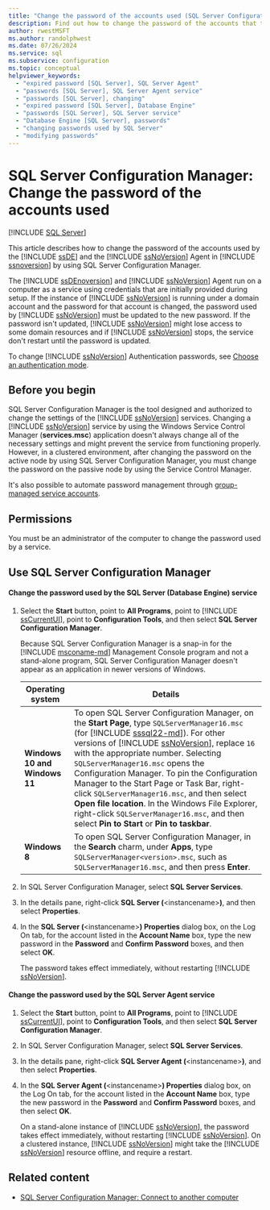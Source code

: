 ```yaml
---
title: "Change the password of the accounts used (SQL Server Configuration Manager)"
description: Find out how to change the password of the accounts that the Database Engine and the SQL Server Agent use. Learn when it is important to change the password.
author: rwestMSFT
ms.author: randolphwest
ms.date: 07/26/2024
ms.service: sql
ms.subservice: configuration
ms.topic: conceptual
helpviewer_keywords:
  - "expired password [SQL Server], SQL Server Agent"
  - "passwords [SQL Server], SQL Server Agent service"
  - "passwords [SQL Server], changing"
  - "expired password [SQL Server], Database Engine"
  - "passwords [SQL Server], SQL Server service"
  - "Database Engine [SQL Server], passwords"
  - "changing passwords used by SQL Server"
  - "modifying passwords"
---
```

# SQL Server Configuration Manager: Change the password of the accounts used

[!INCLUDE [SQL Server](../../includes/applies-to-version/sqlserver.md)]

This article describes how to change the password of the accounts used by the [!INCLUDE [ssDE](../../includes/ssde-md.md)] and the [!INCLUDE [ssNoVersion](../../includes/ssnoversion-md.md)] Agent in [!INCLUDE [ssnoversion](../../includes/ssnoversion-md.md)] by using SQL Server Configuration Manager.

The [!INCLUDE [ssDEnoversion](../../includes/ssdenoversion-md.md)] and [!INCLUDE [ssNoVersion](../../includes/ssnoversion-md.md)] Agent run on a computer as a service using credentials that are initially provided during setup. If the instance of [!INCLUDE [ssNoVersion](../../includes/ssnoversion-md.md)] is running under a domain account and the password for that account is changed, the password used by [!INCLUDE [ssNoVersion](../../includes/ssnoversion-md.md)] must be updated to the new password. If the password isn't updated, [!INCLUDE [ssNoVersion](../../includes/ssnoversion-md.md)] might lose access to some domain resources and if [!INCLUDE [ssNoVersion](../../includes/ssnoversion-md.md)] stops, the service don't restart until the password is updated.

To change [!INCLUDE [ssNoVersion](../../includes/ssnoversion-md.md)] Authentication passwords, see [Choose an authentication mode](../../relational-databases/security/choose-an-authentication-mode.md).

## Before you begin

SQL Server Configuration Manager is the tool designed and authorized to change the settings of the [!INCLUDE [ssNoVersion](../../includes/ssnoversion-md.md)] services. Changing a [!INCLUDE [ssNoVersion](../../includes/ssnoversion-md.md)] service by using the Windows Service Control Manager (**services.msc**) application doesn't always change all of the necessary settings and might prevent the service from functioning properly. However, in a clustered environment, after changing the password on the active node by using SQL Server Configuration Manager, you must change the password on the passive node by using the Service Control Manager.

It's also possible to automate password management through [group-managed service accounts](configure-windows-service-accounts-and-permissions.md#GMSA).

## Permissions

You must be an administrator of the computer to change the password used by a service.

## <a id="SSMSProcedure"></a> Use SQL Server Configuration Manager

#### Change the password used by the SQL Server (Database Engine) service

1. Select the **Start** button, point to **All Programs**, point to [!INCLUDE [ssCurrentUI](../../includes/sscurrentui-md.md)], point to **Configuration Tools**, and then select **SQL Server Configuration Manager**.

   Because SQL Server Configuration Manager is a snap-in for the [!INCLUDE [msconame-md](../../includes/msconame-md.md)] Management Console program and not a stand-alone program, SQL Server Configuration Manager doesn't appear as an application in newer versions of Windows.

   | Operating system | Details |
   | --- | --- |
   | **Windows 10 and Windows 11** | To open SQL Server Configuration Manager, on the **Start Page**, type `SQLServerManager16.msc` (for [!INCLUDE [sssql22-md](../../includes/sssql22-md.md)]). For other versions of [!INCLUDE [ssNoVersion](../../includes/ssnoversion-md.md)], replace `16` with the appropriate number. Selecting `SQLServerManager16.msc` opens the Configuration Manager. To pin the Configuration Manager to the Start Page or Task Bar, right-click `SQLServerManager16.msc`, and then select **Open file location**. In the Windows File Explorer, right-click `SQLServerManager16.msc`, and then select **Pin to Start** or **Pin to taskbar**. |
   | **Windows 8** | To open SQL Server Configuration Manager, in the **Search** charm, under **Apps**, type `SQLServerManager<version>.msc`, such as `SQLServerManager16.msc`, and then press **Enter**. |

1. In SQL Server Configuration Manager, select **SQL Server Services**.

1. In the details pane, right-click **SQL Server (**\<instancename>**)**, and then select **Properties**.

1. In the **SQL Server (**\<instancename>**) Properties** dialog box, on the Log On tab, for the account listed in the **Account Name** box, type the new password in the **Password** and **Confirm Password** boxes, and then select **OK**.

   The password takes effect immediately, without restarting [!INCLUDE [ssNoVersion](../../includes/ssnoversion-md.md)].

#### Change the password used by the SQL Server Agent service

1. Select the **Start** button, point to **All Programs**, point to [!INCLUDE [ssCurrentUI](../../includes/sscurrentui-md.md)], point to **Configuration Tools**, and then select **SQL Server Configuration Manager**.

1. In SQL Server Configuration Manager, select **SQL Server Services**.

1. In the details pane, right-click **SQL Server Agent (**\<instancename>**)**, and then select **Properties**.

1. In the **SQL Server Agent (**\<instancename>**) Properties** dialog box, on the Log On tab, for the account listed in the **Account Name** box, type the new password in the **Password** and **Confirm Password** boxes, and then select **OK**.

     On a stand-alone instance of [!INCLUDE [ssNoVersion](../../includes/ssnoversion-md.md)], the password takes effect immediately, without restarting [!INCLUDE [ssNoVersion](../../includes/ssnoversion-md.md)]. On a clustered instance, [!INCLUDE [ssNoVersion](../../includes/ssnoversion-md.md)] might take the [!INCLUDE [ssNoVersion](../../includes/ssnoversion-md.md)] resource offline, and require a restart.

## Related content

- [SQL Server Configuration Manager: Connect to another computer](scm-services-connect-to-another-computer.md)
